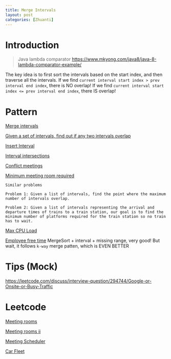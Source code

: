 ```yaml
---
title: Merge Intervals
layout: post
categories: [Zhuanti]
---
```


# Introduction

> Java lambda comparator
https://www.mkyong.com/java8/java-8-lambda-comparator-example/

The key idea is to first sort the intervals based on the start index, and then traverse all the intervals. 
If we find `current interval start index > prev interval end index`, there is NO overlap! 
If we find `current interval start index <= prev interval end index`, there IS overlap! 

# Pattern 
[Merge intervals](https://www.educative.io/courses/grokking-the-coding-interview/3jyVPKRA8yx)

[Given a set of intervals, find out if any two intervals overlap](https://www.educative.io/courses/grokking-the-coding-interview/3jyVPKRA8yx)

[Insert Interval](https://www.educative.io/courses/grokking-the-coding-interview/3jKlyNMJPEM)

[Interval intersections](https://www.educative.io/courses/grokking-the-coding-interview/JExVVqRAN9D)

[Conflict meetings](https://www.educative.io/courses/grokking-the-coding-interview/qVV79nGVgAG)

[Minimum meeting room required](https://www.educative.io/courses/grokking-the-coding-interview/xVoBRZz7RwP)
```
Similar problems

Problem 1: Given a list of intervals, find the point where the maximum number of intervals overlap.

Problem 2: Given a list of intervals representing the arrival and departure times of trains to a train station, our goal is to find the minimum number of platforms required for the train station so no train has to wait. 
```

[Max CPU Load](https://www.educative.io/courses/grokking-the-coding-interview/xVlyyv3rR93)

[Employee free time](https://www.educative.io/courses/grokking-the-coding-interview/YQykDmBnvB0)
MergeSort + interval + missing range, very good!
But wait, it follows `k-way` merge patten, which is EVEN BETTER

# Tips (Mock)
https://leetcode.com/discuss/interview-question/294744/Google-or-Onsite-or-Busy-Traffic



# Leetcode
[Meeting rooms](https://leetcode.com/problems/meeting-rooms/submissions/)

[Meeting rooms ii](https://leetcode.com/problems/meeting-rooms-ii/solution/)

[Meeting Scheduler](https://leetcode.com/problems/meeting-scheduler/submissions/)

[Car Fleet](https://leetcode.com/problems/car-fleet/submissions/)

